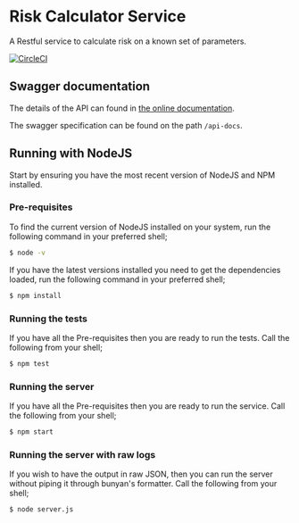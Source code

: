 # Risk Calculator Service

A Restful service to calculate risk on a known set of parameters.

[![CircleCI](https://circleci.com/gh/noms-digital-studio/rsr-calculator-service.svg?style=svg)](https://circleci.com/gh/noms-digital-studio/rsr-calculator-service)

## Swagger documentation
The details of the API  can found in [the online documentation](https://noms-digital-studio.github.io/rsr-calculator-service/).

The swagger specification can be found on the path ```/api-docs```.

## Running with NodeJS
Start by ensuring you have the most recent version of NodeJS and NPM installed.

### Pre-requisites
To find the current version of NodeJS installed on your system, run the following command in your preferred shell;

```bash
$ node -v
```

If you have the latest versions installed you need to get the dependencies loaded, run the following command in your preferred shell;

```bash
$ npm install
```

### Running the tests
If you have all the Pre-requisites then you are ready to run the tests. Call the following from your shell;

```bash
$ npm test
```

### Running the server
If you have all the Pre-requisites then you are ready to run the service. Call the following from your shell;

```bash
$ npm start
```

### Running the server with raw logs
If you wish to have the output in raw JSON, then you can run the server without piping it through bunyan's formatter. Call the following from your shell;

```bash
$ node server.js
```
